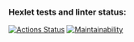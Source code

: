 ### Hexlet tests and linter status:
[![Actions Status](https://github.com/JoJoCrit/java-project-lvl1/workflows/hexlet-check/badge.svg)](https://github.com/JoJoCrit/java-project-lvl1/actions)
[![Maintainability](https://api.codeclimate.com/v1/badges/a99a88d28ad37a79dbf6/maintainability)](https://codeclimate.com/github/codeclimate/codeclimate/maintainability)
